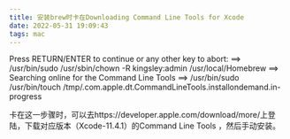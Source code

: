 ```yaml
---
title: 安装brew时卡在Downloading Command Line Tools for Xcode
date: 2022-05-31 19:09:43
tags: mac
---
```


Press RETURN/ENTER to continue or any other key to abort:
==> /usr/bin/sudo /usr/sbin/chown -R kingsley:admin /usr/local/Homebrew
==> Searching online for the Command Line Tools
==> /usr/bin/sudo /usr/bin/touch /tmp/.com.apple.dt.CommandLineTools.installondemand.in-progress

卡在这一步骤时，可以去https://developer.apple.com/download/more/上登陆，下载对应版本（Xcode-11.4.1）的Command Line Tools ，然后手动安装。